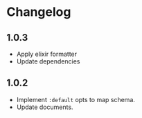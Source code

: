 # Changelog

## 1.0.3

- Apply elixir formatter
- Update dependencies

## 1.0.2

- Implement `:default` opts to map schema.
- Update documents.
